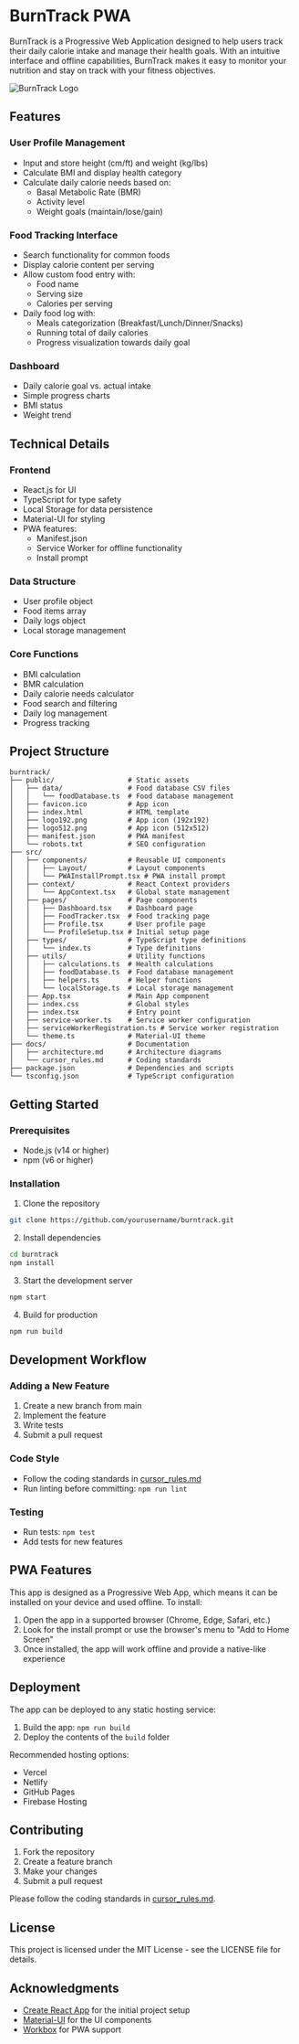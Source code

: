 # BurnTrack PWA

BurnTrack is a Progressive Web Application designed to help users track their daily calorie intake and manage their health goals. With an intuitive interface and offline capabilities, BurnTrack makes it easy to monitor your nutrition and stay on track with your fitness objectives.

![BurnTrack Logo](public/logo192.png)

## Features

### User Profile Management
- Input and store height (cm/ft) and weight (kg/lbs)
- Calculate BMI and display health category
- Calculate daily calorie needs based on:
  * Basal Metabolic Rate (BMR)
  * Activity level
  * Weight goals (maintain/lose/gain)

### Food Tracking Interface
- Search functionality for common foods
- Display calorie content per serving
- Allow custom food entry with:
  * Food name
  * Serving size
  * Calories per serving
- Daily food log with:
  * Meals categorization (Breakfast/Lunch/Dinner/Snacks)
  * Running total of daily calories
  * Progress visualization towards daily goal

### Dashboard
- Daily calorie goal vs. actual intake
- Simple progress charts
- BMI status
- Weight trend

## Technical Details

### Frontend
- React.js for UI
- TypeScript for type safety
- Local Storage for data persistence
- Material-UI for styling
- PWA features:
  * Manifest.json
  * Service Worker for offline functionality
  * Install prompt

### Data Structure
- User profile object
- Food items array
- Daily logs object
- Local storage management

### Core Functions
- BMI calculation
- BMR calculation
- Daily calorie needs calculator
- Food search and filtering
- Daily log management
- Progress tracking

## Project Structure

```
burntrack/
├── public/                  # Static assets
│   ├── data/                # Food database CSV files
│   │   └── foodDatabase.ts  # Food database management
│   ├── favicon.ico          # App icon
│   ├── index.html           # HTML template
│   ├── logo192.png          # App icon (192x192)
│   ├── logo512.png          # App icon (512x512)
│   ├── manifest.json        # PWA manifest
│   └── robots.txt           # SEO configuration
├── src/
│   ├── components/          # Reusable UI components
│   │   ├── Layout/          # Layout components
│   │   └── PWAInstallPrompt.tsx # PWA install prompt
│   ├── context/             # React Context providers
│   │   └── AppContext.tsx   # Global state management
│   ├── pages/               # Page components
│   │   ├── Dashboard.tsx    # Dashboard page
│   │   ├── FoodTracker.tsx  # Food tracking page
│   │   ├── Profile.tsx      # User profile page
│   │   └── ProfileSetup.tsx # Initial setup page
│   ├── types/               # TypeScript type definitions
│   │   └── index.ts         # Type definitions
│   ├── utils/               # Utility functions
│   │   ├── calculations.ts  # Health calculations
│   │   ├── foodDatabase.ts  # Food database management
│   │   ├── helpers.ts       # Helper functions
│   │   └── localStorage.ts  # Local storage management
│   ├── App.tsx              # Main App component
│   ├── index.css            # Global styles
│   ├── index.tsx            # Entry point
│   ├── service-worker.ts    # Service worker configuration
│   ├── serviceWorkerRegistration.ts # Service worker registration
│   └── theme.ts             # Material-UI theme
├── docs/                    # Documentation
│   ├── architecture.md      # Architecture diagrams
│   └── cursor_rules.md      # Coding standards
├── package.json             # Dependencies and scripts
└── tsconfig.json            # TypeScript configuration
```

## Getting Started

### Prerequisites
- Node.js (v14 or higher)
- npm (v6 or higher)

### Installation
1. Clone the repository
```bash
git clone https://github.com/yourusername/burntrack.git
```

2. Install dependencies
```bash
cd burntrack
npm install
```

3. Start the development server
```bash
npm start
```

4. Build for production
```bash
npm run build
```

## Development Workflow

### Adding a New Feature
1. Create a new branch from main
2. Implement the feature
3. Write tests
4. Submit a pull request

### Code Style
- Follow the coding standards in [cursor_rules.md](docs/cursor_rules.md)
- Run linting before committing: `npm run lint`

### Testing
- Run tests: `npm test`
- Add tests for new features

## PWA Features

This app is designed as a Progressive Web App, which means it can be installed on your device and used offline. To install:

1. Open the app in a supported browser (Chrome, Edge, Safari, etc.)
2. Look for the install prompt or use the browser's menu to "Add to Home Screen"
3. Once installed, the app will work offline and provide a native-like experience

## Deployment

The app can be deployed to any static hosting service:

1. Build the app: `npm run build`
2. Deploy the contents of the `build` folder

Recommended hosting options:
- Vercel
- Netlify
- GitHub Pages
- Firebase Hosting

## Contributing

1. Fork the repository
2. Create a feature branch
3. Make your changes
4. Submit a pull request

Please follow the coding standards in [cursor_rules.md](docs/cursor_rules.md).

## License

This project is licensed under the MIT License - see the LICENSE file for details.

## Acknowledgments

- [Create React App](https://create-react-app.dev/) for the initial project setup
- [Material-UI](https://mui.com/) for the UI components
- [Workbox](https://developers.google.com/web/tools/workbox) for PWA support